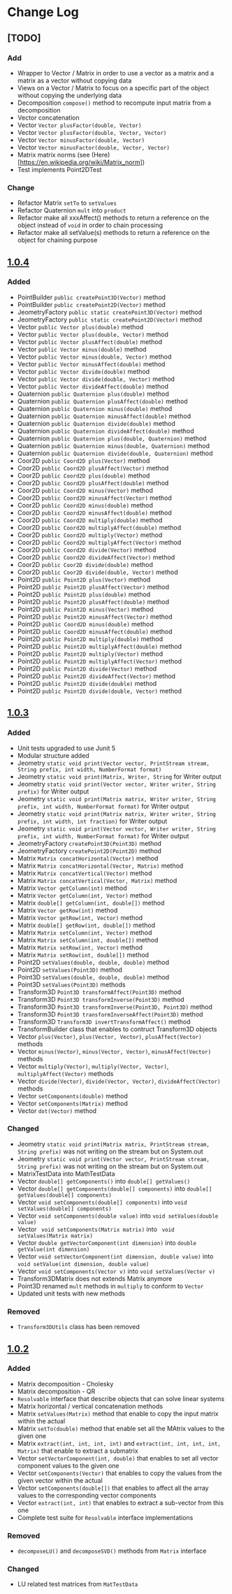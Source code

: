 # Change Log

## [TODO]
### Add
- Wrapper to Vector / Matrix in order to use a vector as a matrix and a matrix as a vector without copying data
- Views on a Vector / Matrix to focus on a specific part of the object without copying the underlying data
- Decomposition `compose()` method to recompute input matrix from a decomposition
- Vector concatenation
- Vector `Vector plusFactor(double, Vector)`
- Vector `Vector plusFactor(double, Vector, Vector)`
- Vector `Vector minusFactor(double, Vector)`
- Vector `Vector minusFactor(double, Vector, Vector)`
- Matrix matrix norms (see (Here)[https://en.wikipedia.org/wiki/Matrix_norm])
- Test implements Point2DTest

### Change
- Refactor Matrix `setTo` to `setValues`
- Refactor Quaternion `mult` into `product`
- Refactor make all xxxAffect() methods to return a reference on the object instead of `void` in order to chain processing
- Refactor make all setValue(s) methods to return a reference on the object for chaining purpose

## [1.0.4](https://github.com/jorigin/jeometry/releases/tag/release-1.0.4)
### Added
- PointBuilder `public createPoint3D(Vector)` method
- PointBuilder `public createPoint2D(Vector)` method
- JeometryFactory `public static createPoint3D(Vector)` method
- JeometryFactory `public static createPoint2D(Vector)` method
- Vector `public Vector plus(double)` method
- Vector `public Vector plus(double, Vector)` method
- Vector `public Vector plusAffect(double)` method
- Vector `public Vector minus(double)` method
- Vector `public Vector minus(double, Vector)` method
- Vector `public Vector minusAffect(double)` method
- Vector `public Vector divide(double)` method
- Vector `public Vector divide(double, Vector)` method
- Vector `public Vector divideAffect(double)` method
- Quaternion `public Quaternion plus(double)` method
- Quaternion `public Quaternion plusAffect(double)` method
- Quaternion `public Quaternion minus(double)` method
- Quaternion `public Quaternion minusAffect(double)` method
- Quaternion `public Quaternion divide(double)` method
- Quaternion `public Quaternion divideAffect(double)` method
- Quaternion `public Quaternion plus(double, Quaternion)` method
- Quaternion `public Quaternion minus(double, Quaternion)` method
- Quaternion `public Quaternion divide(double, Quaternion)` method
- Coor2D `public Coord2D plus(Vector)` method
- Coor2D `public Coord2D plusAffect(Vector)` method
- Coor2D `public Coord2D plus(double)` method
- Coor2D `public Coord2D plusAffect(double)` method
- Coor2D `public Coord2D minus(Vector)` method
- Coor2D `public Coord2D minusAffect(Vector)` method
- Coor2D `public Coord2D minus(double)` method
- Coor2D `public Coord2D minusAffect(double)` method
- Coor2D `public Coord2D multiply(double)` method
- Coor2D `public Coord2D multiplyAffect(double)` method
- Coor2D `public Coord2D multiply(Vector)` method
- Coor2D `public Coord2D multiplyAffect(Vector)` method
- Coor2D `public Coord2D divide(Vector)` method
- Coor2D `public Coord2D divideAffect(Vector)` method
- Coor2D `public Coor2D divide(double)` method
- Coor2D `public Coor2D divide(double, Vector)` method
- Point2D `public Point2D plus(Vector)` method
- Point2D `public Point2D plusAffect(Vector)` method
- Point2D `public Point2D plus(double)` method
- Point2D `public Point2D plusAffect(double)` method
- Point2D `public Point2D minus(Vector)` method
- Point2D `public Point2D minusAffect(Vector)` method
- Point2D `public Coord2D minus(double)` method
- Point2D `public Coord2D minusAffect(double)` method
- Point2D `public Point2D multiply(double)` method
- Point2D `public Point2D multiplyAffect(double)` method
- Point2D `public Point2D multiply(Vector)` method
- Point2D `public Point2D multiplyAffect(Vector)` method
- Point2D `public Point2D divide(Vector)` method
- Point2D `public Point2D divideAffect(Vector)` method
- Point2D `public Point2D divide(double)` method
- Point2D `public Point2D divide(double, Vector)` method

## [1.0.3](https://github.com/jorigin/jeometry/releases/tag/release-1.0.3)
### Added
- Unit tests upgraded to use Junit 5
- Modular structure added
- Jeometry `static void print(Vector vector, PrintStream stream, String prefix, int width, NumberFormat format)`
- Jeometry `static void print(Matrix, Writer, String` for Writer output
- Jeometry `static void print(Vector vector, Writer writer, String prefix)` for Writer output
- Jeometry `static void print(Matrix matrix, Writer writer, String prefix, int width, NumberFormat format)` for Writer output
- Jeometry `static void print(Matrix matrix, Writer writer, String prefix, int width, int fraction)`  for Writer output
- Jeometry `static void print(Vector vector, Writer writer, String prefix, int width, NumberFormat format)` for Writer output
- JeometryFactory `createPoint3D(Point3D)` method
- JeometryFactory `createPoint2D(Point2D)` method
- Matrix `Matrix concatHorizontal(Vector)` method
- Matrix `Matrix concatHorizontal(Vector, Matrix)` method
- Matrix `Matrix concatVertical(Vector)` method
- Matrix `Matrix concatVertical(Vector, Matrix)` method
- Matrix `Vector getColumn(int)` method
- Matrix `Vector getColumn(int, Vector)` method
- Matrix `double[] getColumn(int, double[])` method
- Matrix `Vector getRow(int)` method
- Matrix `Vector getRow(int, Vector)` method
- Matrix `double[] getRow(int, double[])` method
- Matrix `Matrix setColumn(int, Vector)` method
- Matrix `Matrix setColumn(int, double[])` method
- Matrix `Matrix setRow(int, Vector)` method
- Matrix `Matrix setRow(int, double[])` method
- Point2D `setValues(double, double, double)` method
- Point2D `setValues(Point3D)` method
- Point3D `setValues(double, double, double)` method
- Point3D `setValues(Point3D)` methods
- Transform3D `Point3D transformAffect(Point3D)` method
- Transform3D `Point3D transformInverse(Point3D)` method
- Transform3D `Point3D transformInverse(Point3D, Point3D)` method
- Transform3D `Point3D transformInverseAffect(Point3D)` method
- Transform3D `Transform3D invertTransformAffect()` method
- TransformBuilder class that enables to contruct Transform3D objects
- Vector `plus(Vector)`, `plus(Vector, Vector)`, `plusAffect(Vector)` methods
- Vector `minus(Vector)`, `minus(Vector, Vector)`, `minusAffect(Vector)` methods
- Vector `multiply(Vector)`, `multiply(Vector, Vector)`, `multiplyAffect(Vector)` methods
- Vector `divide(Vector)`, `divide(Vector, Vector)`, `divideAffect(Vector)` methods
- Vector `setComponents(double)` method
- Vector `setComponents(Matrix)` method
- Vector `dot(Vector)` method

### Changed
- Jeometry `static void print(Matrix matrix, PrintStream stream, String prefix)` was not writing on the stream but on System.out
- Jeometry `static void print(Vector vector, PrintStream stream, String prefix)` was not writing on the stream but on System.out
- MatrixTestData into MathTestData
- Vector `double[] getComponents()` into  `double[] getValues()`
- Vector `double[] getComponents(double[] components)` into `double[] getValues(double[] components)`
- Vector `void setComponents(double[] components)` into `void setValues(double[] components)`
- Vector `void setComponents(double value)` into `void setValues(double value)`
- Vector ` void setComponents(Matrix matrix)` into ` void setValues(Matrix matrix)`
- Vector `double getVectorComponent(int dimension)` into `double getValue(int dimension)`
- Vector `void setVectorComponent(int dimension, double value)` into `void setValue(int dimension, double value)`
- Vector `void setComponents(Vector v)` into `void setValues(Vector v)`
- Transform3DMatrix does not extends Matrix anymore
- Point3D renamed `mult` methods in `multiply` to conform to `Vector`
- Updated unit tests with new methods

### Removed
- `Transform3DUtils` class has been removed

## [1.0.2](https://github.com/jorigin/jeometry/releases/tag/release-1.0.2)
### Added
- Matrix decomposition - Cholesky
- Matrix decomposition - QR
- `Resolvable` interface that describe objects that can solve linear systems
- Matrix horizontal / vertical concatenation methods 
- Matrix `setValues(Matrix)` method that enable to copy the input matrix within the actual 
- Matrix `setTo(double)` method that enable set all the MAtrix values to the given one
- Matrix `extract(int, int, int, int)` and `extract(int, int, int, int, Matrix)` that enable to extract a submatrix
- Vector `setVectorComponent(int, double)` that enables to set all vector component values to the given one
- Vector `setComponents(Vector)` that enables to copy the values from the given vector within the actual
- Vector `setComponents(double[])` that enables to affect all the array values to the corresponding vector components
- Vector `extract(int, int)` that enables to extract a sub-vector from this one 
- Complete test suite for `Resolvable` interface implementations

### Removed
- `decomposeLU()` and `decomposeSVD()` methods from `Matrix` interface

### Changed
- LU related test matrices from `MatTestData`
